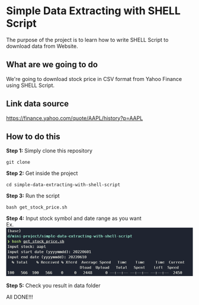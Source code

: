 # Simple Data Extracting with SHELL Script
The purpose of the project is to learn how to write SHELL Script to download data from Website.

## What are we going to do
We're going to download stock price in CSV format from Yahoo Finance using SHELL Script. 

## Link data source
https://finance.yahoo.com/quote/AAPL/history?p=AAPL

## How to do this
**Step 1:** Simply clone this repository
```
git clone 
```
**Step 2:** Get inside the project
```
cd simple-data-extracting-with-shell-script
```
**Step 3:** Run the script  
```
bash get_stock_price.sh
```
**Step 4:** Input stock symbol and date range as you want  
Ex.
![](images/ex-get-stock-price.png)  

**Step 5:** Check you result in data folder  

All DONE!!!
